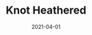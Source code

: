---
description: ""
tags: 
  - "Lark Fontaine"
  - "Knot"
  - "Textiles"
image_primary: "img/KnotHeathered_large.jpg"
href: "https://www.larkfontaine.com/collections/textiles/products/knot-heathered-1"
designer: "Lark Fontaine"
title: "Knot Heathered"
category: "Textiles"
subtitle: ""
manufacturer: "Lark Fontaine"
slug: "/manufacturers/lark-fontaine/textiles/lark-fontaine-knot-heathered"
date: "2021-04-01"
---
